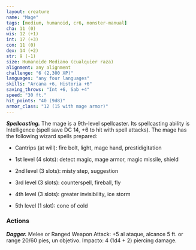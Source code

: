 ```yaml
---
layout: creature
name: "Mage"
tags: [medium, humanoid, cr6, monster-manual]
cha: 11 (0)
wis: 12 (+1)
int: 17 (+3)
con: 11 (0)
dex: 14 (+2)
str: 9 (-1)
size: Humanoide Mediano (cualquier raza)
alignment: any alignment
challenge: "6 (2,300 XP)"
languages: "any four languages"
skills: "Arcana +6, Historia +6"
saving_throws: "Int +6, Sab +4"
speed: "30 ft."
hit_points: "40 (9d8)"
armor_class: "12 (15 with mage armor)"
---
```


***Spellcasting.*** The mage is a 9th-level spellcaster. Its spellcasting ability is Intelligence (spell save DC 14, +6 to hit with spell attacks). The mage has the following wizard spells prepared:

* Cantrips (at will): fire bolt, light, mage hand, prestidigitation

* 1st level (4 slots): detect magic, mage armor, magic missile, shield

* 2nd level (3 slots): misty step, suggestion

* 3rd level (3 slots): counterspell, fireball, fly

* 4th level (3 slots): greater invisibility, ice storm

* 5th level (1 slot): cone of cold

### Actions

***Dagger.*** Melee or Ranged Weapon Attack: +5 al ataque, alcance 5 ft. or range 20/60 pies, un objetivo. Impacto: 4 (1d4 + 2) piercing damage.